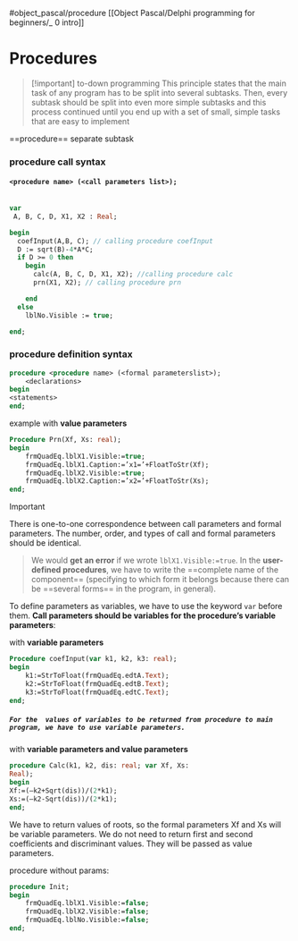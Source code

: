 #object_pascal/procedure
[[Object Pascal/Delphi programming for beginners/_ 0 intro]]


# Procedures
>[!important] to-down programming
>This principle states that the main task of any program has to be split into several subtasks. Then, every subtask should be split into even more simple subtasks and this process continued until you end up with a set of small, simple tasks that are easy to implement

==procedure== separate subtask


### procedure call syntax
#### `<procedure name> (<call parameters list>);`
```pascal

var
 A, B, C, D, X1, X2 : Real;

begin
  coefInput(A,B, C); // calling procedure coefInput
  D := sqrt(B)-4*A*C;
  if D >= 0 then
    begin
      calc(A, B, C, D, X1, X2); //calling procedure calc
      prn(X1, X2); // calling procedure prn

    end
  else
    lblNo.Visible := true;

end;

```

### procedure definition syntax
 ```pascal
 procedure <procedure name> (<formal parameterslist>); 
	 <declarations>
begin
<statements>
end;
 ```

example with **value parameters**
```pascal
Procedure Prn(Xf, Xs: real);
begin
	frmQuadEq.lblX1.Visible:=true;
	frmQuadEq.lblX1.Caption:=’x1=’+FloatToStr(Xf);
	frmQuadEq.lblX2.Visible:=true;
	frmQuadEq.lblX2.Caption:=’x2=’+FloatToStr(Xs);
end;
```

>[!important] 
>There is one-to-one correspondence between call parameters and formal parameters.
>The number, order, and types of call and formal parameters should be identical.

> We would **get an error** if we wrote `lblX1.Visible:=true`. In the **user-defined procedures**, we have to write the ==complete name of the component== (specifying to which form it belongs because there can be ==several forms== in the program, in general).


To define parameters as variables, we have to use the keyword
`var` before them. **Call parameters should be variables for the procedure’s variable parameters**:

with **variable parameters**
```pascal
Procedure coefInput(var k1, k2, k3: real);
begin
	k1:=StrToFloat(frmQuadEq.edtA.Text);
	k2:=StrToFloat(frmQuadEq.edtB.Text);
	k3:=StrToFloat(frmQuadEq.edtC.Text);
end;
```
##### `For the  values of variables to be returned from procedure to main program, we have to use variable parameters.`



with **variable parameters and value parameters**
```pascal
procedure Calc(k1, k2, dis: real; var Xf, Xs:
Real);
begin
Xf:=(–k2+Sqrt(dis))/(2*k1);
Xs:=(–k2-Sqrt(dis))/(2*k1);
end;
```
We have to return values of roots, so the formal parameters
Xf and Xs will be variable parameters. We do not need to return first and second coefficients and discriminant values. They will be passed as value parameters.

procedure without params:
```pascal
procedure Init;
begin
	frmQuadEq.lblX1.Visible:=false;
	frmQuadEq.lblX2.Visible:=false;
	frmQuadEq.lblNo.Visible:=false;
end;
```





